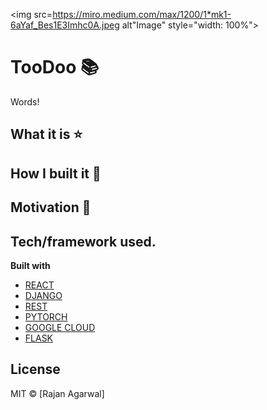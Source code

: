 <img src=https://miro.medium.com/max/1200/1*mk1-6aYaf_Bes1E3Imhc0A.jpeg alt"Image" style="width: 100%">

# TooDoo    :books:
Words! 

## What it is    :star:


## How I built it    :hammer:

## Motivation    :crown:

## Tech/framework used.   

<b>Built with</b>
- [REACT](https://reactjs.org/)
- [DJANGO](https://www.djangoproject.com/)
- [REST](https://www.django-rest-framework.org/)
- [PYTORCH](https://pytorch.org/)
- [GOOGLE CLOUD](https://cloud.google.com/?utm_source=google&utm_medium=cpc&utm_campaign=na-CA-all-en-dr-bkws-all-all-trial-e-dr-1009892&utm_content=text-ad-none-any-DEV_c-CRE_427355959842-ADGP_Hybrid%20%7C%20AW%20SEM%20%7C%20BKWS%20%7C%20CA%20%7C%20en%20%7C%20EXA%20~%20Google%20Cloud-KWID_43700029900445144-kwd-6458750523&utm_term=KW_google%20cloud-ST_google%20cloud&gclid=Cj0KCQiA3Y-ABhCnARIsAKYDH7vdEuSJDSDjNjBbi4-hR_j-JxS_76ZLXYP44k_1bqOMudLqxjMd9tIaAkD8EALw_wcB)
- [FLASK](https://flask.palletsprojects.com/en/1.1.x/)




## License
MIT © [Rajan Agarwal]
